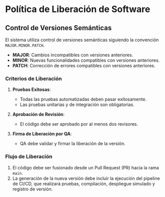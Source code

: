 # Política de Liberación de Software

## Control de Versiones Semánticas
El sistema utiliza control de versiones semánticas siguiendo la convención `MAJOR.MINOR.PATCH`.

- **MAJOR**: Cambios incompatibles con versiones anteriores.
- **MINOR**: Nuevas funcionalidades compatibles con versiones anteriores.
- **PATCH**: Corrección de errores compatibles con versiones anteriores.

### Criterios de Liberación

1. **Pruebas Exitosas**: 
   - Todas las pruebas automatizadas deben pasar exitosamente.
   - Las pruebas unitarias y de integración son obligatorias.

2. **Aprobación de Revisión**:
   - El código debe ser aprobado por al menos dos revisores.


3. **Firma de Liberación por QA**:
   - QA debe validar y firmar la liberación de la versión.

### Flujo de Liberación

1. El código debe ser fusionado desde un Pull Request (PR) hacia la rama `main`.
2. La generación de la nueva versión debe incluir la ejecución del pipeline de CI/CD, que realizará pruebas, compilación, despliegue simulado y registro de versión.

